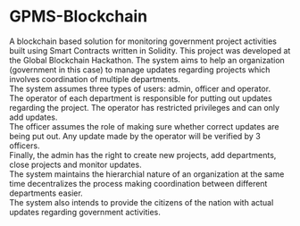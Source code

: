 # GPMS-Blockchain
A blockchain based solution for monitoring government project activities built using Smart Contracts written in Solidity. This project was developed at the Global Blockchain Hackathon. The system aims to help an organization (government in this case) to manage updates regarding projects which involves coordination of multiple departments.
<br>
The system assumes three types of users: admin, officer and operator.
<br>The operator of each department is responsible for putting out updates regarding the project. The operator has restricted privileges and can only add updates.
<br>The officer assumes the role of making sure whether correct updates are being put out. Any update made by the operator will be verified by 3 officers.
<br>Finally, the admin has the right to create new projects, add departments, close projects and monitor updates.
<br>The system maintains the hierarchial nature of an organization at the same time decentralizes the process making coordination between different departments easier.
<br>The system also intends to provide the citizens of the nation with actual updates regarding government activities.
